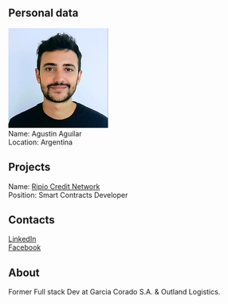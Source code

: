 ## Personal data
![agustin aguilar photo](photo/agustin_aguilar.jpg)  
Name:   Agustin Aguilar  
Location: Argentina   
## Projects 
Name: [Ripio Credit Network](../projects/ripio_credit_network.md)  
Position: Smart Contracts Developer   
## Contacts
[LinkedIn](https://www.linkedin.com/in/agustin-esteban-aguilar-57637047/?lipi=urn%3Ali%3Apage%3Ad_flagship3_search_srp_people%3BpzN4ncfYSDyOTIiAVaTyIg%3D%3D&licu=urn%3Ali%3Acontrol%3Ad_flagship3_search_srp_people-search_srp_result&lici=JP6iUdyvQBu4dNnXrBjzVw%3D%3D)  
[Facebook](https://www.facebook.com/Agusx1211)  
## About
Former Full stack Dev at Garcia Corado S.A. & Outland Logistics.
